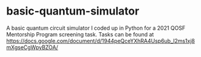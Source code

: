 # basic-quantum-simulator
A basic quantum circuit simulator I coded up in Python for a 2021 QOSF Mentorship Program screening task.
Tasks can be found at https://docs.google.com/document/d/1944peQceYXhRA4Usp6ub_l2ms1xj8mXgseCgWpyBZOA/
